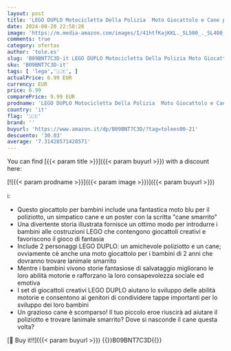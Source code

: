 ```yaml
---
layout: post
title: 'LEGO DUPLO Motocicletta Della Polizia  Moto Giocattolo e Cane per Bambini e Bambine da 2 Anni in su  Giochi Creativi per lo Sviluppo di Abilità Motorie  Piccola Idea Regalo di Compleanno 10967'
date: 2024-08-20 22:58:28
image: 'https://m.media-amazon.com/images/I/41htfKajKKL._SL500_._SL400_.jpg'
comments: true
category: ofertas
author: 'tole.es'
slug: 'B09BNT7C3D-it LEGO DUPLO Motocicletta Della Polizia Moto Giocattolo e...'
sku: 'B09BNT7C3D-it'
tags: [ 'lego','🇮🇹', ]
actualPrice: 6.99 EUR
currency: EUR
price: 6.99
comparePrice: 9.99 EUR
prodname: 'LEGO DUPLO Motocicletta Della Polizia  Moto Giocattolo e Cane per Bambini e Bambine da 2 Anni in su  Giochi Creativi per lo Sviluppo di Abilità Motorie  Piccola Idea Regalo di Compleanno 10967'
country: 'it'
flag: '🇮🇹'
brand: ''
buyurl: 'https://www.amazon.it/dp/B09BNT7C3D/?tag=tolees00-21'
descuento: '30.03'
average: '7.31428571428571'
---
```


You can find [{{< param title >}}]({{< param buyurl >}}) with a discount here:

[![{{< param prodname >}}]({{< param image >}})]({{< param buyurl >}})

ℹ️:

- Questo giocattolo per bambini include una fantastica moto blu per il poliziotto, un simpatico cane e un poster con la scritta "cane smarrito"
- Una divertente storia illustrata fornisce un ottimo modo per introdurre i bambini alle costruzioni LEGO che contengono giocattoli creativi e favoriscono il gioco di fantasia
- Include 2 personaggi LEGO DUPLO: un amichevole poliziotto e un cane; ovviamente cè anche una moto giocattolo per i bambini di 2 anni che dovranno trovare lanimale smarrito
- Mentre i bambini vivono storie fantasiose di salvataggio migliorano le loro abilità motorie e rafforzano la loro consapevolezza sociale ed emotiva
- I set di giocattoli creativi LEGO DUPLO aiutano lo sviluppo delle abilità motorie e consentono ai genitori di condividere tappe importanti per lo sviluppo dei loro bambini
- Un grazioso cane è scomparso! Il tuo piccolo eroe riuscirà ad aiutare il poliziotto e trovare lanimale smarrito? Dove si nasconde il cane questa volta?

[🛒 Buy it!!]({{< param buyurl >}})
{{<world>}}B09BNT7C3D{{</world>}}
